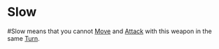 # Slow

\#Slow means that you cannot [Move](../../../../../Game%20Procedures/Movement.md) and [Attack](../../../../../Game%20Procedures/Attack.md) with this weapon in the same [Turn](../../../../../Game%20Procedures/Turn.md).
